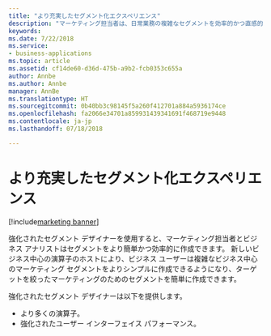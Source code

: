 ```yaml
---
title: "より充実したセグメント化エクスペリエンス"
description: "マーケティング担当者は、日常業務の複雑なセグメントを効率的かつ直感的な方法で構築する必要があります。"
keywords: 
ms.date: 7/22/2018
ms.service:
- business-applications
ms.topic: article
ms.assetid: cf14de60-d36d-475b-a9b2-fcb0353c655a
author: Annbe
ms.author: Annbe
manager: AnnBe
ms.translationtype: HT
ms.sourcegitcommit: 0b40bb3c98145f5a260f412701a884a5936174ce
ms.openlocfilehash: fa2066e34701a859931439341691f468719e9448
ms.contentlocale: ja-jp
ms.lasthandoff: 07/18/2018

---
```


# <a name="richer-segmentation-experience"></a>より充実したセグメント化エクスペリエンス

[!include[marketing banner](../../includes/marketing.md)]



強化されたセグメント デザイナーを使用すると、マーケティング担当者とビジネス アナリストはセグメントをより簡単かつ効率的に作成できます。 新しいビジネス中心の演算子のホストにより、ビジネス ユーザーは複雑なビジネス中心のマーケティング セグメントをよりシンプルに作成できるようになり、ターゲットを絞ったマーケティングのためのセグメントを簡単に作成できます。

強化されたセグメント デザイナーは以下を提供します。

- より多くの演算子。
- 強化されたユーザー インターフェイス パフォーマンス。

<!--
### Who uses this feature
Marketers, marketing managers, and demand marketers
### Setup required
None
-->

